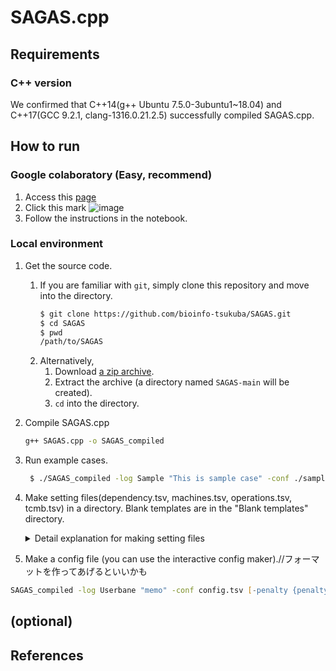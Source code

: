 SAGAS.cpp
========

## Requirements
### C++ version
We confirmed that C++14(g++ Ubuntu 7.5.0-3ubuntu1~18.04) and C++17(GCC 9.2.1, clang-1316.0.21.2.5) successfully compiled SAGAS.cpp.

## How to run

### Google colaboratory (Easy, recommend)

1. Access this [page](https://github.com/bioinfo-tsukuba/SAGAS/blob/main/SAGASforGithub.ipynb)
2. Click this mark ![image](https://user-images.githubusercontent.com/85389241/197720096-68863e1b-a46d-4df3-98af-5ebf1a506812.png)
3. Follow the instructions in the notebook.


### Local environment

1. Get the source code.
    1. If you are familiar with `git`, simply clone this repository and move into the directory.
        ```zsh
        $ git clone https://github.com/bioinfo-tsukuba/SAGAS.git
        $ cd SAGAS
        $ pwd
        /path/to/SAGAS
        ```
    1. Alternatively,
        1. Download [a zip archive](https://github.com/bioinfo-tsukuba/SAGAS/archive/main.zip).
        2. Extract the archive (a directory named `SAGAS-main` will be created).
        3. `cd` into the directory.
2. Compile SAGAS.cpp
    ```zsh
    g++ SAGAS.cpp -o SAGAS_compiled
    ```
4. Run example cases.
    ```zsh
     $ ./SAGAS_compiled -log Sample "This is sample case" -conf ./sample/configs/Gu2016x1_sample.tsv
    ```
5. Make setting files(dependency.tsv, machines.tsv, operations.tsv, tcmb.tsv) in a directory. Blank templates are in the "Blank templates" directory.
    <details><summary>Detail explanation for making setting files</summary>
    
    1. machines.tsv
        
        The No.[Machine_ID] machine is a type [Machine_type] machine. It is called [Machine_name].
        
    1. operations.tsv
    
        The [Operation_ID]-th operation in the [Job_ID]-th job can be processed by the type [Compatible_machine] machine within [Processing_time] \(msec).
        
    1. dependency.tsv
        
        Let the [Operation_ID_1]-th operation in the [Job_ID]-th job be $O_a$.
    
        Let the [Operation_ID_2]-th operation in the [Job_ID]-th job be $O_b$.
    
        $O_a$ must finish before $O_b$ begins.
        
    1. tcmb.tsv (a little bit complex)
    
        Let the [Operation_ID_1]-th operation in the [Job_ID]-th job be $O_a$.
    
        Let the [Operation_ID_2]-th operation in the [Job_ID]-th job be $O_b$.
        
        1. Pattern A ([Point_1] == Start && [Point_2] == Start)
            
            The absolute difference between the start time of operation $O_a$ and the start time of operation $O_b$ must be less than or equal to [Time_constraint].
            
        1. Pattern A ([Point_1] == End && [Point_2] == Start)
        
            The absolute difference between the end time of operation $O_a$ and the start time of operation $O_b$ must be less than or equal to [Time_constraint].
                    
        1. Pattern A ([Point_1] == Start && [Point_2] == End)
        
            The absolute difference between the start time of operation $O_a$ and the end time of operation $O_b$ must be less than or equal to [Time_constraint].
                    
        1. Pattern A ([Point_1] == End && [Point_2] == End)
        
            The absolute difference between the end time of operation $O_a$ and the end time of operation $O_b$ must be less than or equal to [Time_constraint].
    
    </details>
    
6. Make a config file (you can use the interactive config maker).//フォーマットを作ってあげるといいかも


```zsh
SAGAS_compiled -log Userbane "memo" -conf config.tsv [-penalty {penalty}] [-gl {gl} {failedskip}]'//後程確認
```





## (optional)

## References
